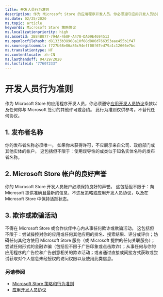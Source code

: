 ```yaml
---
title: 开发人员行为准则
description: 作为 Microsoft Store 的应用程序开发人员，你必须遵守应用开发人员协议条款以及任何你与 Microsoft 签订的其他许可或合约。
ms.date: 02/25/2020
ms.topic: article
keywords: Microsoft Store 策略协议
ms.localizationpriority: high
ms.assetid: 2B84B877-794A-468F-A478-DA09E4694513
ms.openlocfilehash: d81333b38908a10f88d886d766353aae455b1f47
ms.sourcegitcommit: f727b68e86a86c94eff00f67ed79a1c12666e7bc
ms.translationtype: HT
ms.contentlocale: zh-CN
ms.lasthandoff: 04/29/2020
ms.locfileid: "77607233"
---
```

# <a name="developer-code-of-conduct"></a>开发人员行为准则

作为 Microsoft Store 的应用程序开发人员，你必须遵守[应用开发人员协议](https://docs.microsoft.com/legal/windows/agreements/app-developer-agreement)条款以及任何你与 Microsoft 签订的其他许可或合约。 此行为准则仅供参考，不替代任何协议。


## <a name="1-publisher-name"></a>1. 发布者名称

你的发布者名称必须唯一。 如果你未获得许可，不应展示来自公司、政府部门或其他实体的帐户。 这包括但不限于：使用误导性的或类似于知名实体名称的发布者名称。


## <a name="2-store-account-in-good-standing"></a>2. Microsoft Store 帐户的良好声誉

你的 Microsoft Store 开发人员帐户必须保持良好的声誉。 这包括但不限于：向 Microsoft 提供准确且最新的信息、不违反策略或应用开发人员协议，以及在 Microsoft Store 中保持活跃状态。


## <a name="3-fraudulent-or-dishonest-activities"></a>3. 欺诈或欺骗活动

不得在 Microsoft Store 或合作伙伴中心内从事任何欺诈或欺骗活动。 这包括但不限于：尝试操控对你的应用或任何其他应用的排名、搜索结果、评分或评价；妨碍任何其他方使用 Microsoft Store 服务（或 Microsoft 提供的任何关联服务）；尝试任何形式的金融诈骗（包括但不限于广告印象或点击欺诈）；从事任何与你的应用程序的广告位和广告创意相关的欺诈活动；或者通过直接或间接方式获取或尝试获取对个人信息未经授权的访问权限以及使用此类信息。


### <a name="see-also"></a>另请参阅

- [Microsoft Store 策略和行为准则](store-policies-and-code-of-conduct.md)
- [应用开发人员协议](https://docs.microsoft.com/legal/windows/agreements/app-developer-agreement)